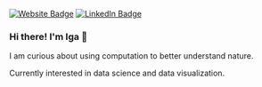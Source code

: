 [![Website Badge](https://img.shields.io/badge/My-Website-purple)](https://igaszczesniak.github.io/)
[![LinkedIn Badge](https://img.shields.io/badge/My-LinkedIn-blue)](https://www.linkedin.com/in/iga-szczesniak/)

### Hi there! I'm Iga 👋 

I am curious about using computation to better understand nature.

Currently interested in data science and data visualization. 
